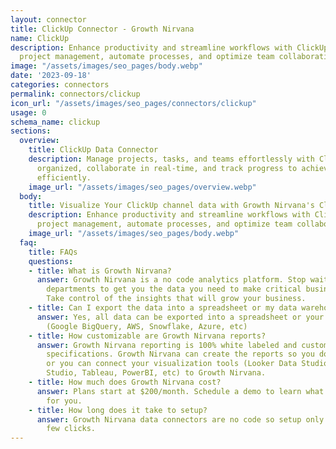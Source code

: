 ```yaml
---
layout: connector
title: ClickUp Connector - Growth Nirvana
name: ClickUp
description: Enhance productivity and streamline workflows with ClickUp. Simplify
  project management, automate processes, and optimize team collaboration.
image: "/assets/images/seo_pages/body.webp"
date: '2023-09-18'
categories: connectors
permalink: connectors/clickup
icon_url: "/assets/images/seo_pages/connectors/clickup"
usage: 0
schema_name: clickup
sections:
  overview:
    title: ClickUp Data Connector
    description: Manage projects, tasks, and teams effortlessly with ClickUp. Stay
      organized, collaborate in real-time, and track progress to achieve your goals
      efficiently.
    image_url: "/assets/images/seo_pages/overview.webp"
  body:
    title: Visualize Your ClickUp channel data with Growth Nirvana's ClickUp Connector
    description: Enhance productivity and streamline workflows with ClickUp. Simplify
      project management, automate processes, and optimize team collaboration.
    image_url: "/assets/images/seo_pages/body.webp"
  faq:
    title: FAQs
    questions:
    - title: What is Growth Nirvana?
      answer: Growth Nirvana is a no code analytics platform. Stop waiting for other
        departments to get you the data you need to make critical business decisions.
        Take control of the insights that will grow your business.
    - title: Can I export the data into a spreadsheet or my data warehouse?
      answer: Yes, all data can be exported into a spreadsheet or your data warehouse
        (Google BigQuery, AWS, Snowflake, Azure, etc)
    - title: How customizable are Growth Nirvana reports?
      answer: Growth Nirvana reporting is 100% white labeled and customized to your
        specifications. Growth Nirvana can create the reports so you don’t have to
        or you can connect your visualization tools (Looker Data Studio/Google Data
        Studio, Tableau, PowerBI, etc) to Growth Nirvana.
    - title: How much does Growth Nirvana cost?
      answer: Plans start at $200/month. Schedule a demo to learn what plan is best
        for you.
    - title: How long does it take to setup?
      answer: Growth Nirvana data connectors are no code so setup only requires a
        few clicks.
---
```

